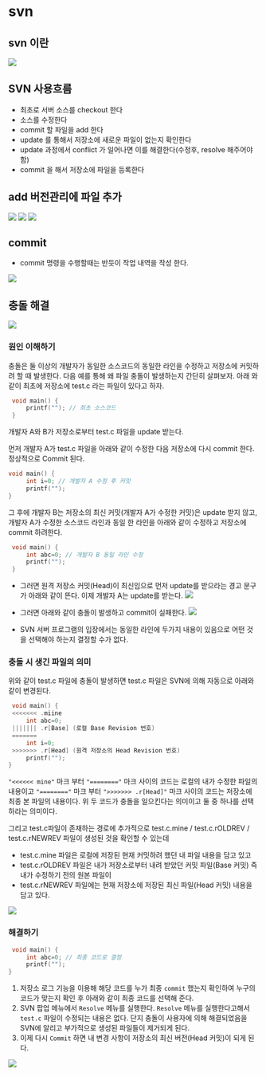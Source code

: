 # svn

## svn 이란

![ ](img/2021-07-20-17-02-40.png)

## SVN 사용흐름

* 최초로 서버 소스를 checkout 한다
* 소스를 수정한다
* commit 할 파일을 add 한다
* update 를 통해서 저장소에 새로운 파일이 없는지 확인한다
* update 과정에서 conflict 가 일어나면 이를 해결한다(수정후, resolve 해주어야함)
* commit 을 해서 저장소에 파일을 등록한다

## add 버전관리에 파일 추가

![ ](img/2021-07-20-17-03-33.png)
![ ](img/2021-07-20-17-10-17.png)
![ ](img/2021-07-20-17-04-00.png)

## commit

* commit 명령을 수행할때는 반듯이 작업 내역을 작성 한다.

![ ](img/2021-07-20-17-04-11.png)

## 충돌 해결

![ ](img/2021-07-20-20-07-25.png)

### 원인 이해하기

충돌은 둘 이상의 개발자가 동일한 소스코드의 동일한 라인을 수정하고 저장소에 커밋하려 할 때 발생한다. 다음 예를 통해 왜 파일 충돌이 발생하는지 간단히 살펴보자. 아래 와 같이 최초에 저장소에 test.c 라는 파일이 있다고 하자.

```c
 void main() {
     printf(""); // 최초 소스코드 
 }
```

 개발자 A와 B가 저장소로부터 test.c 파일을 update 받는다.

먼저 개발자 A가 test.c 파일을 아래와 같이 수정한 다음 저장소에 다시 commit 한다. 정상적으로 Commit 된다.

```c
void main() {
     int i=0; // 개발자 A 수정 후 커밋 
     printf("");
}
```

그 후에 개발자 B는 저장소의 최신 커밋(개발자 A가 수정한 커밋)은 update 받지 않고, ﻿개발자 A가 수정한 소스코드 라인과 동일 한 라인을 아래와 같이 수정하고 저장소에 commit 하려한다.

```c
 void main() {
     int abc=0; // 개발자 B 동일 라인 수정
     printf("");
 }
```

* 그러면 원격 저장소 커밋(Head)이 최신임으로 먼저 update를 받으라는 경고 문구가 아래와 같이 뜬다. 이제 개발자 A는 update를 받는다.
![ ](img/2021-07-20-20-10-20.png)

* 그러면 아래와 같이 충돌이 발생하고 commit이 실패한다.
![ ](img/2021-07-20-20-10-27.png)

* SVN 서버 프로그램의 입장에서는 동일한 라인에 두가지 내용이 있음으로 어떤 것을 선택해야 하는지 결정할 수가 없다.

### 충돌 시 생긴 파일의 의미

위와 같이 test.c 파일에 충돌이 발생하면 test.c 파일은 SVN에 의해 자동으로 아래와 같이 변경된다.

```c
 void main() {
 <<<<<<< .miine
     int abc=0;
 ||||||| .r[Base] (로컬 Base Revision 번호)
 =======
     int i=0;
 >>>>>>> .r[Head] (원격 저장소의 Head Revision 번호)
     printf("");
}
```

```"<<<<<< mine"``` 마크 부터 ```"========"``` 마크 사이의 코드는 로컬의 내가 수정한 파일의 내용이고
```"========"``` 마크 부터 ```">>>>>>> .r[Head]"``` 마크 사이의 코드는 저장소에 최종 본 파일의 내용이다.
위 두 코드가 충돌을 일으킨다는 의미이고 둘 중 하나를 선택하라는 의미이다.

그리고 test.c파일이 존재하는 경로에 추가적으로 test.c.mine / test.c.rOLDREV / test.c.rNEWREV 파일이 생성된 것을 확인할 수 있는데

* test.c.mine 파일은 로컬에 저장된 현재 커밋하려 했던 내 파일 내용을 담고 있고
* test.c.rOLDREV 파일은 내가 저장소로부터 내려 받았던 커밋 파일(Base 커밋) 즉 내가 수정하기 전의 원본 파일이
* test.c.rNEWREV 파일에는 현재 저장소에 저장된 최신 파일(Head 커밋) 내용을 담고 있다.

![ ](img/2021-07-20-20-12-16.png)

### 해결하기

```c
 void main() {
     int abc=0; // 최종 코드로 결정
     printf("");
}
```

1. 저장소 로그 기능을 이용해 해당 코드를 누가 최종 ```commit``` 했는지 확인하여 누구의 코드가 맞는지 확인 후 아래와 같이 최종 코드를 선택해 준다.  
2. SVN 팝업 메뉴에서 ```Resolve``` 메뉴를 실행한다. ```Resolve``` 메뉴를 실행한다고해서 ```test.c``` 파일이 수정되는 내용은 없다.
단지 충돌이 사용자에 의해 해결되었음을 SVN에 알리고 부가적으로 생성된 파일들이 제거되게 된다.
3. 이제 다시 ```Commit``` 하면 내 변경 사항이 저장소의 최신 버전(Head 커밋)이 되게 된다.  

![ ](img/2021-07-20-20-13-39.png)
